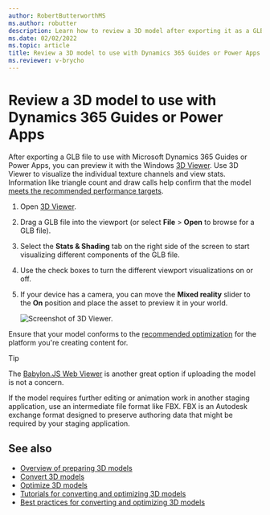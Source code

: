 ```yaml
---
author: RobertButterworthMS
ms.author: robutter
description: Learn how to review a 3D model after exporting it as a GLB file to make sure it meets performance targets for Microsoft Dynamics 365 Guides or Power Apps.
ms.date: 02/02/2022
ms.topic: article
title: Review a 3D model to use with Dynamics 365 Guides or Power Apps
ms.reviewer: v-brycho
---
```


# Review a 3D model to use with Dynamics 365 Guides or Power Apps

After exporting a GLB file to use with Microsoft Dynamics 365 Guides or Power Apps, you can preview it with the Windows [3D Viewer](https://www.microsoft.com/p/3d-viewer/9nblggh42ths). Use 3D Viewer to visualize the individual texture channels and view stats. Information like triangle count and draw calls help confirm that the model [meets the recommended performance targets](optimize-models.md#performance-targets).

1. Open [3D Viewer](https://www.microsoft.com/p/3d-viewer/9nblggh42ths).

2. Drag a GLB file into the viewport (or select **File** > **Open** to browse for a GLB file).

3. Select the **Stats & Shading** tab on the right side of the screen to start visualizing different components of the GLB file.

4. Use the check boxes to turn the different viewport visualizations on or off.

5. If your device has a camera, you can move the **Mixed reality** slider to the **On** position and place the asset to preview it in your world.

    ![Screenshot of 3D Viewer.](media/review-3d-model.jpg "Screenshot of 3D Viewer")

Ensure that your model conforms to the [recommended optimization](optimize-models.md#performance-targets) for the platform you're creating content for.

> [!TIP]
> The [Babylon.JS Web Viewer](https://sandbox.babylonjs.com/) is another great option if uploading the model is not a concern.

If the model requires further editing or animation work in another staging application, use an intermediate file format like FBX. FBX is an
 Autodesk exchange format designed to preserve authoring data that might be required by your staging application.

## See also

- [Overview of preparing 3D models](index.md)
- [Convert 3D models](convert-models.md)
- [Optimize 3D models](optimize-models.md)
- [Tutorials for converting and optimizing 3D models](tutorials-overview.md)
- [Best practices for converting and optimizing 3D models](best-practices.md)
